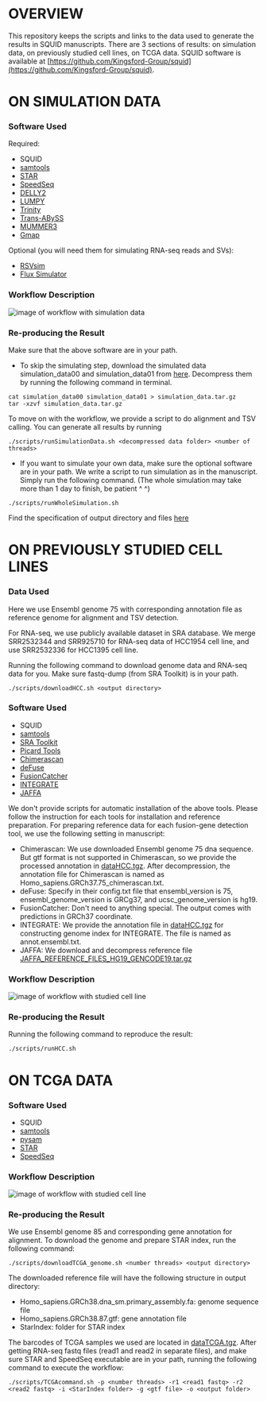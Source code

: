 # OVERVIEW
This repository keeps the scripts and links to the data used to generate the results in SQUID manuscripts. There are 3 sections of results: on simulation data, on previously studied cell lines, on TCGA data. SQUID software is available at [https://github.com/Kingsford-Group/squid](https://github.com/Kingsford-Group/squid).

# ON SIMULATION DATA
### Software Used
Required:
- SQUID
- [samtools](https://github.com/samtools/samtools)
- [STAR](https://github.com/alexdobin/STAR)
- [SpeedSeq](https://github.com/hall-lab/speedseq)
- [DELLY2](https://github.com/dellytools/delly)
- [LUMPY](https://github.com/arq5x/lumpy-sv)
- [Trinity](https://github.com/trinityrnaseq/trinityrnaseq)
- [Trans-ABySS](https://github.com/bcgsc/transabyss)
- [MUMMER3](https://github.com/marbl/MUMmer3)
- [Gmap](https://github.com/juliangehring/GMAP-GSNAP)

Optional (you will need them for simulating RNA-seq reads and SVs):
- [RSVsim](https://bioconductor.org/packages/release/bioc/html/RSVSim.html)
- [Flux Simulator](http://sammeth.net/confluence/display/SIM/Home)

### Workflow Description
![image of workflow with simulation data](doc/workflow_simulation.png)

### Re-producing the Result
Make sure that the above software are in your path.
- To skip the simulating step, download the simulated data simulation_data00 and simulation_data01 from [here](https://cmu.box.com/s/e9u6alp73rfdhfve2a51p6v391vweodq). Decompress them by running the following command in terminal.
```
cat simulation_data00 simulation_data01 > simulation_data.tar.gz
tar -xzvf simulation_data.tar.gz
```
To move on with the workflow, we provide a script to do alignment and TSV calling. You can generate all results by running
```
./scripts/runSimulationData.sh <decompressed data folder> <number of threads>
```

- If you want to simulate your own data, make sure the optional software are in your path. We write a script to run simulation as in the manuscript. Simply run the following command. (The whole simulation may take more than 1 day to finish, be patient ^ ^)
```
./scripts/runWholeSimulation.sh
```

Find the specification of output directory and files [here](doc/outputspec_simulation.md)

# ON PREVIOUSLY STUDIED CELL LINES
### Data Used
Here we use Ensembl genome 75 with corresponding annotation file as reference genome for alignment and TSV detection. 

For RNA-seq, we use publicly available dataset in SRA database. We merge SRR2532344 and SRR925710 for RNA-seq data of HCC1954 cell line, and use SRR2532336 for HCC1395 cell line.

Running the following command to download genome data and RNA-seq data for you. Make sure fastq-dump (from SRA Toolkit) is in your path.
```
./scripts/downloadHCC.sh <output directory>
```

### Software Used
- SQUID
- [samtools](https://github.com/samtools/samtools)
- [SRA Toolkit](https://trace.ncbi.nlm.nih.gov/Traces/sra/sra.cgi?view=software)
- [Picard Tools](https://broadinstitute.github.io/picard/)
- [Chimerascan](https://code.google.com/archive/p/chimerascan/)
- [deFuse](https://bitbucket.org/dranew/defuse)
- [FusionCatcher](https://github.com/ndaniel/fusioncatcher)
- [INTEGRATE](https://sourceforge.net/projects/integrate-fusion/)
- [JAFFA](https://github.com/Oshlack/JAFFA)

We don't provide scripts for automatic installation of the above tools. Please follow the instruction for each tools for installation and reference preparation. 
For preparing reference data for each fusion-gene detection tool, we use the following setting in manuscript:
- Chimerascan: We use downloaded Ensembl genome 75 dna sequence. But gtf format is not supported in Chimerascan, so we provide the processed annotation in [dataHCC.tgz](https://cmu.box.com/s/jfigzai5chin9gz2ujlgrfs0nfqqntjt). After decompression, the annotation file for Chimerascan is named as Homo_sapiens.GRCh37.75_chimerascan.txt.
- deFuse: Specify in their config.txt file that ensembl_version is 75, ensembl_genome_version is GRCg37, and ucsc_genome_version is hg19.
- FusionCatcher: Don't need to anything special. The output comes with predictions in GRCh37 coordinate.
- INTEGRATE: We provide the annotation file in [dataHCC.tgz](https://cmu.box.com/s/jfigzai5chin9gz2ujlgrfs0nfqqntjt) for constructing genome index for INTEGRATE. The file is named as annot.ensembl.txt.
- JAFFA: We download and decompress reference file [JAFFA_REFERENCE_FILES_HG19_GENCODE19.tar.gz](https://github.com/Oshlack/JAFFA/wiki/Download)

### Workflow Description
![image of workflow with studied cell line](doc/workflow_HCC.png)

### Re-producing the Result
Running the following command to reproduce the result:
```
./scripts/runHCC.sh 
```

# ON TCGA DATA
### Software Used
- SQUID
- [samtools](https://github.com/samtools/samtools)
- [pysam](http://pysam.readthedocs.io/en/latest/)
- [STAR](https://github.com/alexdobin/STAR)
- [SpeedSeq](https://github.com/hall-lab/speedseq)

### Workflow Description
![image of workflow with studied cell line](doc/workflow_TCGA.png)

### Re-producing the Result
We use Ensembl genome 85 and corresponding gene annotation for alignment. To download the genome and prepare STAR index, run the following command:
```
./scripts/downloadTCGA_genome.sh <number threads> <output directory>
```
The downloaded reference file will have the following structure in output directory:
- Homo_sapiens.GRCh38.dna_sm.primary_assembly.fa: genome sequence file
- Homo_sapiens.GRCh38.87.gtf: gene annotation file
- StarIndex: folder for STAR index

The barcodes of TCGA samples we used are located in [dataTCGA.tgz](https://cmu.box.com/s/x4t95kdoxnk09lciw5suggpvzcq2t5et). After getting RNA-seq fastq files (read1 and read2 in separate files), and make sure STAR and SpeedSeq executable are in your path, running the following command to execute the workflow:
```
./scripts/TCGAcommand.sh -p <number threads> -r1 <read1 fastq> -r2 <read2 fastq> -i <StarIndex folder> -g <gtf file> -o <output folder>
```
